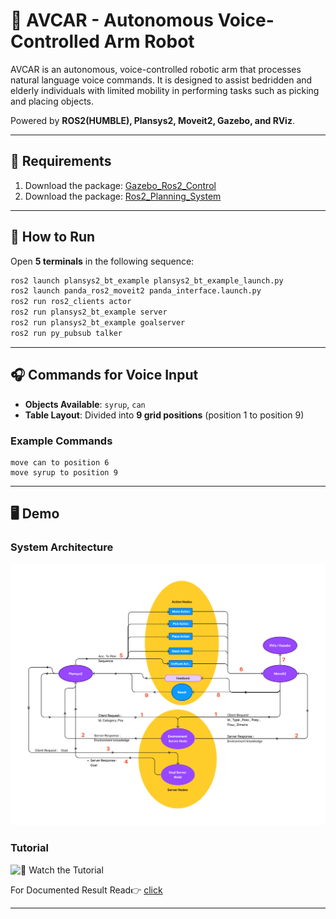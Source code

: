# 🦾 AVCAR - Autonomous Voice-Controlled Arm Robot 

AVCAR is an autonomous, voice-controlled robotic arm that processes natural language voice commands. It is designed to assist bedridden and elderly individuals with limited mobility in performing tasks such as picking and placing objects.  

Powered by **ROS2(HUMBLE), Plansys2, Moveit2, Gazebo, and RViz**.

---

## 📌 Requirements

1. Download the package: [Gazebo_Ros2_Control](https://github.com/ros-controls/gazebo_ros2_control/blob/master/doc/index.rst)
2. Download the package: [Ros2_Planning_System](https://github.com/PlanSys2/ros2_planning_system.git)

---

## 🚀 How to Run 

Open **5 terminals** in the following sequence:

```bash
ros2 launch plansys2_bt_example plansys2_bt_example_launch.py
ros2 launch panda_ros2_moveit2 panda_interface.launch.py
ros2 run ros2_clients actor
ros2 run plansys2_bt_example server
ros2 run plansys2_bt_example goalserver
ros2 run py_pubsub talker
```

---


## 🎧 Commands for Voice Input  
- **Objects Available**: `syrup`, `can`  
- **Table Layout**: Divided into **9 grid positions** (position 1 to position 9)  

### **Example Commands**
```text
move can to position 6
move syrup to position 9
```

---

## 🖥️ Demo  
### System Architecture  
![System Architecture](https://github.com/jeremynguyenn/Controlled-Arm-Robot-ROS2/blob/main/ROS2-ARMRbot/system_architecture.jpg)  
### Tutorial  
![🎥 Watch the Tutorial](https://github.com/jeremynguyenn/Controlled-Arm-Robot-ROS2/blob/main/ROS2-ARMRbot/Demo/Screen_Recording.gif)

For Documented Result Read👉 [click](CONCLUSION.pdf)

---

